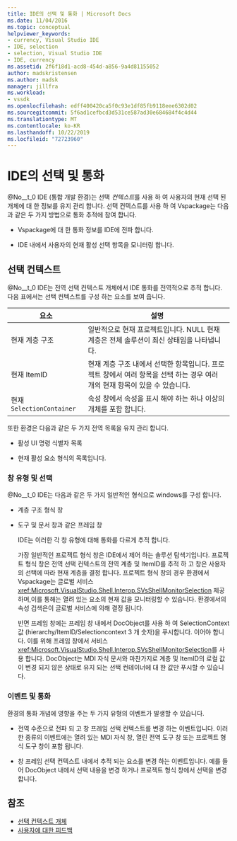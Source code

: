 ```yaml
---
title: IDE의 선택 및 통화 | Microsoft Docs
ms.date: 11/04/2016
ms.topic: conceptual
helpviewer_keywords:
- currency, Visual Studio IDE
- IDE, selection
- selection, Visual Studio IDE
- IDE, currency
ms.assetid: 2f6f18d1-acd8-454d-a856-9a4d81155052
author: madskristensen
ms.author: madsk
manager: jillfra
ms.workload:
- vssdk
ms.openlocfilehash: edff400420ca5f0c93e1df85fb9118eee6302d02
ms.sourcegitcommit: 5f6ad1cefbcd3d531ce587ad30e684684f4c4d44
ms.translationtype: MT
ms.contentlocale: ko-KR
ms.lasthandoff: 10/22/2019
ms.locfileid: "72723960"
---
```

# <a name="selection-and-currency-in-the-ide"></a>IDE의 선택 및 통화
@No__t_0 IDE (통합 개발 환경)는 선택 *컨텍스트*를 사용 하 여 사용자의 현재 선택 된 개체에 대 한 정보를 유지 관리 합니다. 선택 컨텍스트를 사용 하 여 Vspackage는 다음과 같은 두 가지 방법으로 통화 추적에 참여 합니다.

- Vspackage에 대 한 통화 정보를 IDE에 전파 합니다.

- IDE 내에서 사용자의 현재 활성 선택 항목을 모니터링 합니다.

## <a name="selection-context"></a>선택 컨텍스트
 @No__t_0 IDE는 전역 선택 컨텍스트 개체에서 IDE 통화를 전역적으로 추적 합니다. 다음 표에서는 선택 컨텍스트를 구성 하는 요소를 보여 줍니다.

|요소|설명|
|-------------|-----------------|
|현재 계층 구조|일반적으로 현재 프로젝트입니다. NULL 현재 계층은 전체 솔루션이 최신 상태임을 나타냅니다.|
|현재 ItemID|현재 계층 구조 내에서 선택한 항목입니다. 프로젝트 창에서 여러 항목을 선택 하는 경우 여러 개의 현재 항목이 있을 수 있습니다.|
|현재 `SelectionContainer`|속성 창에서 속성을 표시 해야 하는 하나 이상의 개체를 포함 합니다.|

 또한 환경은 다음과 같은 두 가지 전역 목록을 유지 관리 합니다.

- 활성 UI 명령 식별자 목록

- 현재 활성 요소 형식의 목록입니다.

### <a name="window-types-and-selection"></a>창 유형 및 선택
 @No__t_0 IDE는 다음과 같은 두 가지 일반적인 형식으로 windows를 구성 합니다.

- 계층 구조 형식 창

- 도구 및 문서 창과 같은 프레임 창

  IDE는 이러한 각 창 유형에 대해 통화를 다르게 추적 합니다.

  가장 일반적인 프로젝트 형식 창은 IDE에서 제어 하는 솔루션 탐색기입니다. 프로젝트 형식 창은 전역 선택 컨텍스트의 전역 계층 및 ItemID를 추적 하 고 창은 사용자의 선택에 따라 현재 계층을 결정 합니다. 프로젝트 형식 창의 경우 환경에서 Vspackage는 글로벌 서비스 <xref:Microsoft.VisualStudio.Shell.Interop.SVsShellMonitorSelection> 제공 하며,이를 통해는 열려 있는 요소의 현재 값을 모니터링할 수 있습니다. 환경에서의 속성 검색은이 글로벌 서비스에 의해 결정 됩니다.

  반면 프레임 창에는 프레임 창 내에서 DocObject를 사용 하 여 SelectionContext 값 (hierarchy/ItemID/Selectioncontext 3 개 숫자)을 푸시합니다. 이어야 합니다. 이를 위해 프레임 창에서 서비스 <xref:Microsoft.VisualStudio.Shell.Interop.SVsShellMonitorSelection>를 사용 합니다. DocObject는 MDI 자식 문서와 마찬가지로 계층 및 ItemID의 로컬 값이 변경 되지 않은 상태로 유지 되는 선택 컨테이너에 대 한 값만 푸시할 수 있습니다.

### <a name="events-and-currency"></a>이벤트 및 통화
 환경의 통화 개념에 영향을 주는 두 가지 유형의 이벤트가 발생할 수 있습니다.

- 전역 수준으로 전파 되 고 창 프레임 선택 컨텍스트를 변경 하는 이벤트입니다. 이러한 종류의 이벤트에는 열려 있는 MDI 자식 창, 열린 전역 도구 창 또는 프로젝트 형식 도구 창이 포함 됩니다.

- 창 프레임 선택 컨텍스트 내에서 추적 되는 요소를 변경 하는 이벤트입니다. 예를 들어 DocObject 내에서 선택 내용을 변경 하거나 프로젝트 형식 창에서 선택을 변경 합니다.

## <a name="see-also"></a>참조
- [선택 컨텍스트 개체](../../extensibility/internals/selection-context-objects.md)
- [사용자에 대한 피드백](../../extensibility/internals/feedback-to-the-user.md)